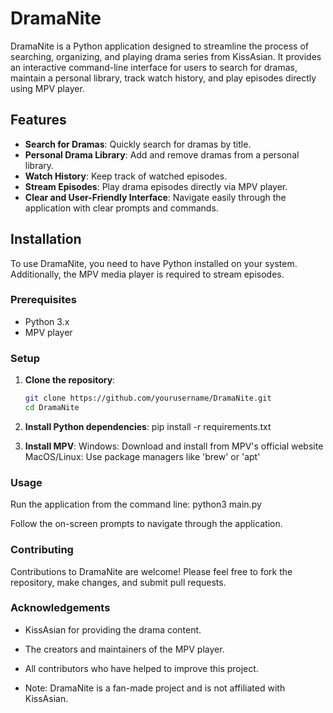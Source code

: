 # DramaNite

DramaNite is a Python application designed to streamline the process of searching, organizing, and playing drama series from KissAsian. It provides an interactive command-line interface for users to search for dramas, maintain a personal library, track watch history, and play episodes directly using MPV player.

## Features

- **Search for Dramas**: Quickly search for dramas by title.
- **Personal Drama Library**: Add and remove dramas from a personal library.
- **Watch History**: Keep track of watched episodes.
- **Stream Episodes**: Play drama episodes directly via MPV player.
- **Clear and User-Friendly Interface**: Navigate easily through the application with clear prompts and commands.

## Installation

To use DramaNite, you need to have Python installed on your system. Additionally, the MPV media player is required to stream episodes.

### Prerequisites

- Python 3.x
- MPV player

### Setup

1. **Clone the repository**:
   ```bash
   git clone https://github.com/yourusername/DramaNite.git
   cd DramaNite

2. **Install Python dependencies**:
    pip install -r requirements.txt

3. **Install MPV**:
    Windows: Download and install from MPV's official website
    MacOS/Linux: Use package managers like 'brew' or 'apt'

### Usage

Run the application from the command line:
python3 main.py

Follow the on-screen prompts to navigate through the application.

### Contributing

Contributions to DramaNite are welcome! Please feel free to fork the repository, make changes, and submit pull requests.

### Acknowledgements

 - KissAsian for providing the drama content.
 - The creators and maintainers of the MPV player.
 - All contributors who have helped to improve this project.

 - Note: DramaNite is a fan-made project and is not affiliated with KissAsian.